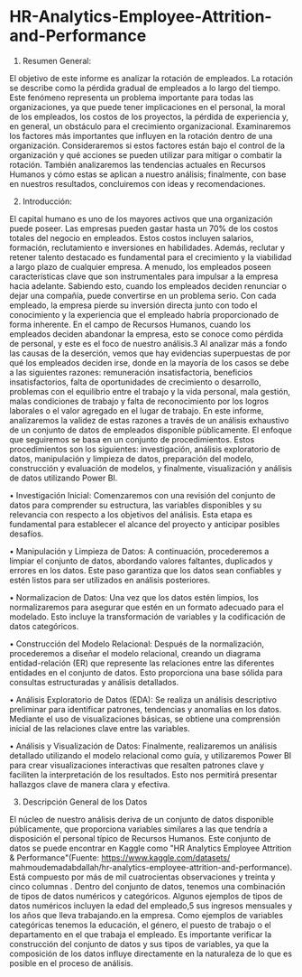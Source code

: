 # HR-Analytics-Employee-Attrition-and-Performance

1. Resumen General:
   
El objetivo de este informe es analizar la rotación de empleados. La rotación se describe
como la pérdida gradual de empleados a lo largo del tiempo. Este fenómeno representa un
problema importante para todas las organizaciones, ya que puede tener implicaciones en el
personal, la moral de los empleados, los costos de los proyectos, la pérdida de experiencia y,
en general, un obstáculo para el crecimiento organizacional. Examinaremos los factores más
importantes que influyen en la rotación dentro de una organización. Consideraremos si estos
factores están bajo el control de la organización y qué acciones se pueden utilizar para mitigar
o combatir la rotación. También analizaremos las tendencias actuales en Recursos Humanos y
cómo estas se aplican a nuestro análisis; finalmente, con base en nuestros resultados,
concluiremos con ideas y recomendaciones.


2. Introducción:
   
El capital humano es uno de los mayores activos que una organización puede poseer.
Las empresas pueden gastar hasta un 70% de los costos totales del negocio en empleados. Estos
costos incluyen salarios, formación, reclutamiento e inversiones en habilidades. Además,
reclutar y retener talento destacado es fundamental para el crecimiento y la viabilidad a largo
plazo de cualquier empresa. A menudo, los empleados poseen características clave que son
instrumentales para impulsar a la empresa hacia adelante. Sabiendo esto, cuando los empleados
deciden renunciar o dejar una compañía, puede convertirse en un problema serio. Con cada
empleado, la empresa pierde su inversión directa junto con todo el conocimiento y la
experiencia que el empleado habría proporcionado de forma inherente. En el campo de
Recursos Humanos, cuando los empleados deciden abandonar la empresa, esto se conoce como
pérdida de personal, y este es el foco de nuestro análisis.3
Al analizar más a fondo las causas de la deserción, vemos que hay evidencias
superpuestas de por qué los empleados deciden irse, donde en la mayoría de los casos se debe a
las siguientes razones: remuneración insatisfactoria, beneficios insatisfactorios, falta de
oportunidades de crecimiento o desarrollo, problemas con el equilibrio entre el trabajo y la vida
personal, mala gestión, malas condiciones de trabajo y falta de reconocimiento por los logros
laborales o el valor agregado en el lugar de trabajo.
En este informe, analizaremos la validez de estas razones a través de un análisis exhaustivo de
un conjunto de datos de empleados disponible públicamente. El enfoque que seguiremos se basa
en un conjunto de procedimientos. Estos procedimientos son los siguientes: investigación,
análisis exploratorio de datos, manipulación y limpieza de datos, preparación del modelo,
construcción y evaluación de modelos, y finalmente, visualización y análisis de datos utilizando
Power BI.

• Investigación Inicial: Comenzaremos con una revisión del conjunto de datos para
comprender su estructura, las variables disponibles y su relevancia con respecto a los objetivos
del análisis. Esta etapa es fundamental para establecer el alcance del proyecto y anticipar posibles
desafíos.

• Manipulación y Limpieza de Datos: A continuación, procederemos a limpiar el
conjunto de datos, abordando valores faltantes, duplicados y errores en los datos. Este paso
garantiza que los datos sean confiables y estén listos para ser utilizados en análisis posteriores.

• Normalizacion de Datos: Una vez que los datos estén limpios, los normalizaremos para
asegurar que estén en un formato adecuado para el modelado. Esto incluye la transformación de
variables y la codificación de datos categóricos.

• Construcción del Modelo Relacional: Después de la normalización, procederemos a
diseñar el modelo relacional, creando un diagrama entidad-relación (ER) que represente las
relaciones entre las diferentes entidades en el conjunto de datos. Esto proporciona una base
sólida para consultas estructuradas y análisis detallados.

• Análisis Exploratorio de Datos (EDA): Se realiza un análisis descriptivo preliminar
para identificar patrones, tendencias y anomalías en los datos. Mediante el uso de
visualizaciones básicas, se obtiene una comprensión inicial de las relaciones clave entre las
variables.

• Análisis y Visualización de Datos: Finalmente, realizaremos un análisis detallado
utilizando el modelo relacional como guía, y utilizaremos Power BI para crear visualizaciones
interactivas que resalten patrones clave y faciliten la interpretación de los resultados. Esto nos
permitirá presentar hallazgos clave de manera clara y efectiva.







3. Descripción General de los Datos

El núcleo de nuestro análisis deriva de un conjunto de datos disponible públicamente,
que proporciona variables similares a las que tendría a disposición el personal típico de
Recursos Humanos. Este conjunto de datos se puede encontrar en Kaggle como "HR
Analytics Employee Attrition & Performance"(Fuente: https://www.kaggle.com/datasets/
mahmoudemadabdallah/hr-analytics-employee-attrition-and-performance). Está
compuesto por más de mil cuatrocientas observaciones y treinta y cinco columnas .
Dentro del conjunto de datos, tenemos una combinación de tipos de datos numéricos y
categóricos. Algunos ejemplos de tipos de datos numéricos incluyen la edad del empleado,5
sus ingresos mensuales y los años que lleva trabajando.en la empresa. Como ejemplos de
variables categóricas tenemos la educación, el género, el puesto de trabajo o el departamento
en el que trabaja el empleado. Es importante verificar la construcción del conjunto de datos
y sus tipos de variables, ya que la composición de los datos influye directamente en la
naturaleza de lo que es posible en el proceso de análisis.
